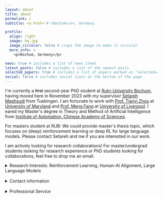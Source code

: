 ```yaml
---
layout: about
title: about
permalink: /
subtitle: <a href='#'>Bochum</a>, Germany.

profile:
  align: right
  image: hq.jpg
  image_circular: false # crops the image to make it circular
  more_info: >
    <p>Bochum, Germany</p>

news: true # includes a list of news items
latest_posts: false # includes a list of the newest posts
selected_papers: true # includes a list of papers marked as "selected={true}"
social: false # includes social icons at the bottom of the page
---
```


 I'm currently a ~~first~~ second-year PhD student at [Ruhr-University Bochum](https://www.ruhr-uni-bochum.de/en), having moved here in November 2023 with my supervisor [Setareh Maghsudi](https://etit.ruhr-uni-bochum.de/en/lts/team/prof-dr-ing-setareh-maghsudi/) from Tuebingen. I am fortunate to work with [Prof. Tianyi Zhou](https://tianyizhou.github.io/) at [University of Maryland](https://umd.edu/) and [Prof. Meng Fang](https://mengf1.github.io/) at [University of Liverpool](https://www.liverpool.ac.uk/). I eared my Master's degree in Theory and Method of Artificial Intelligence from [Institute of Automation, Chinese Academy of Sciences](http://english.ia.cas.cn/).




For masters student at RUB: We could provide master's thesis topic, which focuses on (deep) reinforcement learning or deep RL for large language models. Please contact Setareh and me if you are interested in our work.

I am actively looking for research collaborations! For master/undergrad students looking for research experience or PhD students looking for collaborations, feel free to drop me an email.

 <details>
<summary>Research Interests: Reinforcement Learning, Human-AI Alignment, Large Language Models</summary>
<br>

I'm broadly interested in reinforcement learning, large language models, and machine learning. Currently, my research aims to i) understand the structural information of deep RL & LLMs and how to leverage it to improve agent performance in the wild (e.g., dealing with biased, noisy, or redundant data, or extrapolating to unseen tasks/environments), ii) develop controllable AI in both training and inference/adaptation; and iii) theory and real-world application of Human-AI alignment. And Yes we are developing these methods for RL and LLMs.


<br<br>My working title of PhD thesis is "Towards Trustworthy Reinforcement Learning: Structural Analysis, Control Mechanisms, and Human-AI Alignment".



<br><br>Our research is built upon empirical and theoretical analysis of the learning dynamics, utilizing tools from stochastic processes, functional analysis, algebra, optimization, information theory, and large language models. Our goal is to develop efficient, stable, trustworthy agents based on coevolution between humans and agents. 

</details>

<br>
 <details>
<summary>Contact information</summary>


Email: qianghe97 AT gmail DOT com, Qiang DOT He AT ruhr-uni-bochum DOT de. Since I have left Tuebingen, my Tuebingen e-mail is not available. Please contact me via Gmail or Bochum mail. 
<br>
WeChat: pposac 

</details>

<br>





<details>
<summary>Professional Service</summary>
<br>

Reviewer for NeurIPS, DMLR, ICPR

<br>
</details>


<br>